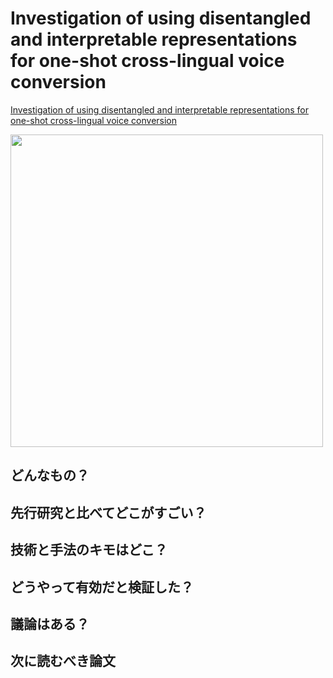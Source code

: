 # Investigation of using disentangled and interpretable representations for one-shot cross-lingual voice conversion
[Investigation of using disentangled and interpretable representations for one-shot cross-lingual voice conversion](https://arxiv.org/abs/1808.05294)

 <img src = "https://user-images.githubusercontent.com/37444351/45349526-71be3400-b5ec-11e8-8ef4-ccb3d73197ae.png" width=500>

## どんなもの？


## 先行研究と比べてどこがすごい？


## 技術と手法のキモはどこ？


## どうやって有効だと検証した？


## 議論はある？


## 次に読むべき論文


